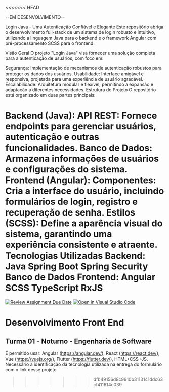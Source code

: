 <<<<<<< HEAD

--EM DESENVOLVIMENTO--

Login Java - Uma Autenticação Confiável e Elegante
Este repositório abriga o desenvolvimento full-stack de um sistema de login robusto e intuitivo, utilizando a linguagem Java para o backend e o framework Angular com pré-processamento SCSS para o frontend.

Visão Geral
O projeto "Login Java" visa fornecer uma solução completa para a autenticação de usuários, com foco em:

Segurança: Implementação de mecanismos de autenticação robustos para proteger os dados dos usuários.
Usabilidade: Interface amigável e responsiva, projetada para uma experiência de usuário agradável.
Escalabilidade: Arquitetura modular e flexível, permitindo a expansão e adaptação a diferentes necessidades.
Estrutura do Projeto
O repositório está organizado em duas partes principais:

Backend (Java):
API REST: Fornece endpoints para gerenciar usuários, autenticação e outras funcionalidades.
Banco de Dados: Armazena informações de usuários e configurações do sistema.
Frontend (Angular):
Componentes: Cria a interface do usuário, incluindo formulários de login, registro e recuperação de senha.
Estilos (SCSS): Define a aparência visual do sistema, garantindo uma experiência consistente e atraente.
Tecnologias Utilizadas
Backend:
Java
Spring Boot
Spring Security
Banco de Dados 
Frontend:
Angular
SCSS
TypeScript
RxJS
=======
[![Review Assignment Due Date](https://classroom.github.com/assets/deadline-readme-button-22041afd0340ce965d47ae6ef1cefeee28c7c493a6346c4f15d667ab976d596c.svg)](https://classroom.github.com/a/xIxO_Uqu)
[![Open in Visual Studio Code](https://classroom.github.com/assets/open-in-vscode-2e0aaae1b6195c2367325f4f02e2d04e9abb55f0b24a779b69b11b9e10269abc.svg)](https://classroom.github.com/online_ide?assignment_repo_id=18569963&assignment_repo_type=AssignmentRepo)
# Desenvolvimento Front End

## Turma 01 - Noturno - Engenharia de Software

É permitido usar: Angular (https://angular.dev/), React (https://react.dev/), Vue (https://vuejs.org/), Flutter (https://flutter.dev/), HTML+CSS+JS.
Necessário a identificação da tecnologia utilizada na entrega do formulário com o link desse projeto
>>>>>>> dfb49156d8c9910b3113141ddc63cf411614c039

